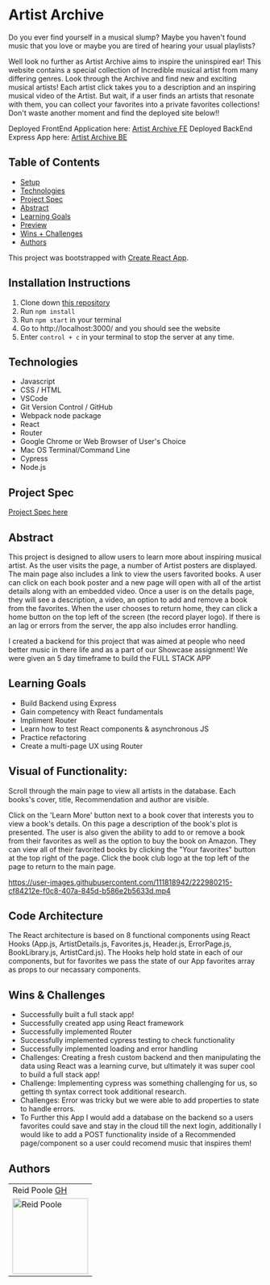 # Artist Archive

Do you ever find yourself in a musical slump? Maybe you haven't found music that you love or maybe you are tired of hearing your usual playlists?

Well look no further as Artist Archive aims to inspire the uninspired ear!  This website contains a special collection of Incredible musical artist from many differing genres.  Look through the Archive and find new and exciting musical artists!  Each artist click takes you to a description and an inspiring musical video of the Artist.  But wait, if a user finds an artists that resonate with them, you can collect your favorites into a private favorites collections!  Don't waste another moment and find the deployed site below!!

Deployed FrontEnd Application here: [Artist Archive FE](https://artist-archive-fe.herokuapp.com/)
Deployed BackEnd Express App here: [Artist Archive BE](https://artist-archive-be.herokuapp.com/api/v1/artists)

## Table of Contents
  - [Setup](#setup)
  - [Technologies](#technologies)
  - [Project Spec](#project-spec)
  - [Abstract](#abstract)
  - [Learning Goals](#learning-goals)
  - [Preview](#preview)
  - [Wins + Challenges](#wins-and-challenges)
  - [Authors](#Authors)

This project was bootstrapped with [Create React App](https://github.com/facebook/create-react-app).

## Installation Instructions <a name="installationInstructions"></a>

1. Clone down [this repository](https://github.com/rpoole444/ArtistArchive-FE)
2. Run `npm install`
3. Run `npm start` in your terminal
4. Go to http://localhost:3000/ and you should see the website
5. Enter `control + c` in your terminal to stop the server at any time.

## Technologies
  - Javascript
  - CSS / HTML
  - VSCode
  - Git Version Control / GitHub
  - Webpack node package
  - React 
  - Router
  - Google Chrome or Web Browser of User's Choice
  - Mac OS Terminal/Command Line
  - Cypress
  - Node.js 
  
## Project Spec
[Project Spec here](https://frontend.turing.edu/projects/module-3/showcase.html)

## Abstract 

This project is designed to allow users to learn more about inspiring musical artist. As the user visits the page, a number of Artist posters are displayed. The main page also includes a link to view the users favorited books. A user can click on each book poster and a new page will open with all of the artist details along with an embedded video. Once a user is on the details page, they will see a description, a video, an option to add and remove a book from the favorites.  When the user chooses to return home, they can click a home button on the top left of the screen (the record player logo). If there is an lag or errors from the server, the app also includes error handling.

I created a backend for this project that was aimed at people who need better music in there life and as a part of our Showcase assignment! We were given an 5 day timeframe to build the FULL STACK APP

## Learning Goals

- Build Backend using Express
- Gain competency with React fundamentals
- Impliment Router
- Learn how to test React components & asynchronous JS
- Practice refactoring
- Create a multi-page UX using Router

## Visual of Functionality:

Scroll through the main page to view all artists in the database. Each books's cover, title, Recommendation and author are visible.

Click on the 'Learn More' button next to a book cover that interests you to view a book's details. On this page a description of the book's plot is presented. The user is also given the ability to add to or remove a book from their favorites as well as the option to buy the book on Amazon. They can view all of their favorited books by clicking the "Your favorites" button at the top right of the page. Click the book club logo at the top left of the page to return to the main page.


https://user-images.githubusercontent.com/111818942/222980215-cf84212e-f0c8-407a-845d-b586e2b5633d.mp4


## Code Architecture <a name="codeArchitecture"></a>

The React architecture is based on 8 functional components using React Hooks (App.js, ArtistDetails.js, Favorites.js, Header.js, ErrorPage.js, BookLibrary.js, ArtistCard.js). The Hooks help hold state in each of our components, but for favorites we pass the state of our App favorites array as props to our necassary components. 

## Wins & Challenges

- Successfully built a full stack app!
- Successfully created app using React framework
- Successfully implemented Router
- Successfully implemented cypress testing to check functionality
- Successfully implemented loading and error handling 
- Challenges: Creating a fresh custom backend and then manipulating the data using React was a learning curve, but ultimately it was super cool to build a full stack app!
- Challenge: Implementing cypress was something challenging for us, so getting th syntax correct took additional research. 
- Challenges: Error was tricky but we were able to add properties to state to handle errors. 
- To Further this App I would add a database on the backend so a users favorites could save and stay in the cloud till the next login, additionally I would like to add a POST functionality inside of a Recommended page/component so a user could recomend music that inspires them!

## Authors

<table>
    <tr>
      <td> Reid Poole <a href="https://github.com/rpoole444">GH</td>
    </tr>
<td><img src="https://avatars.githubusercontent.com/u/111818942?v=4" alt="Reid Poole"
 width="150" height="auto" /></td>
</table>
  
